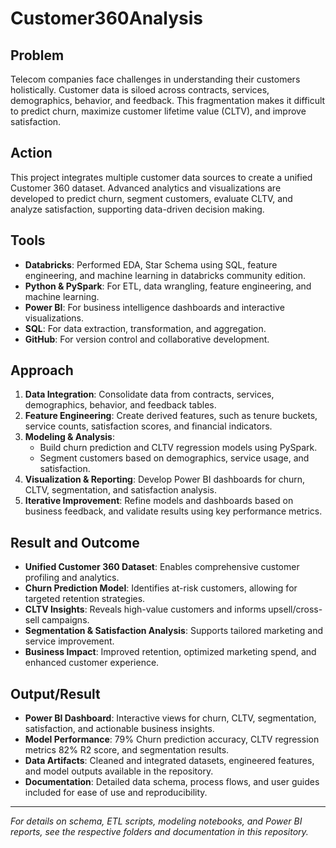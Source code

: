 # Customer360Analysis

## Problem
Telecom companies face challenges in understanding their customers holistically. Customer data is siloed across contracts, services, demographics, behavior, and feedback. This fragmentation makes it difficult to predict churn, maximize customer lifetime value (CLTV), and improve satisfaction.

## Action
This project integrates multiple customer data sources to create a unified Customer 360 dataset. Advanced analytics and visualizations are developed to predict churn, segment customers, evaluate CLTV, and analyze satisfaction, supporting data-driven decision making.

## Tools
- **Databricks**: Performed EDA, Star Schema using SQL, feature engineering, and machine learning in databricks community edition.
- **Python & PySpark**: For ETL, data wrangling, feature engineering, and machine learning.
- **Power BI**: For business intelligence dashboards and interactive visualizations.
- **SQL**: For data extraction, transformation, and aggregation.
- **GitHub**: For version control and collaborative development.

## Approach
1. **Data Integration**: Consolidate data from contracts, services, demographics, behavior, and feedback tables.
2. **Feature Engineering**: Create derived features, such as tenure buckets, service counts, satisfaction scores, and financial indicators.
3. **Modeling & Analysis**:
   - Build churn prediction and CLTV regression models using PySpark.
   - Segment customers based on demographics, service usage, and satisfaction.
4. **Visualization & Reporting**: Develop Power BI dashboards for churn, CLTV, segmentation, and satisfaction analysis.
5. **Iterative Improvement**: Refine models and dashboards based on business feedback, and validate results using key performance metrics.

## Result and Outcome
- **Unified Customer 360 Dataset**: Enables comprehensive customer profiling and analytics.
- **Churn Prediction Model**: Identifies at-risk customers, allowing for targeted retention strategies.
- **CLTV Insights**: Reveals high-value customers and informs upsell/cross-sell campaigns.
- **Segmentation & Satisfaction Analysis**: Supports tailored marketing and service improvement.
- **Business Impact**: Improved retention, optimized marketing spend, and enhanced customer experience.

## Output/Result
- **Power BI Dashboard**: Interactive views for churn, CLTV, segmentation, satisfaction, and actionable business insights.
- **Model Performance**: 79% Churn prediction accuracy, CLTV regression metrics 82% R2 score, and segmentation results.
- **Data Artifacts**: Cleaned and integrated datasets, engineered features, and model outputs available in the repository.
- **Documentation**: Detailed data schema, process flows, and user guides included for ease of use and reproducibility.

---

_For details on schema, ETL scripts, modeling notebooks, and Power BI reports, see the respective folders and documentation in this repository._
